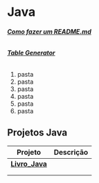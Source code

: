 #  Java
###### __[Como fazer um README.md](https://raullesteves.medium.com/github-como-fazer-um-readme-md-bonit%C3%A3o-c85c8f154f8)__
###### __[Table Generator](https://www.tablesgenerator.com/)__


1.  pasta   
  1.  pasta   
  1.  pasta  
  1.  pasta  
3.  pasta  
4.  pasta  

## Projetos Java 

| Projeto | Descrição  |
|-------|-----------|
|   [**Livro_Java**](https://github.com/olimpiogilberto/Java/tree/master/Certifica%C3%A7%C3%A3o/Livro_Java)      |           |
|       |           |
|       |           |

